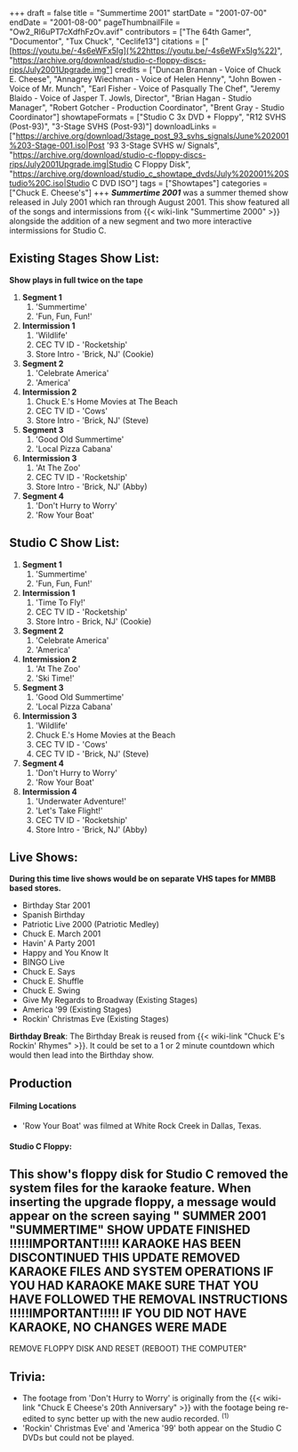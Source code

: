 +++
draft = false
title = "Summertime 2001"
startDate = "2001-07-00"
endDate = "2001-08-00"
pageThumbnailFile = "Ow2_Rl6uPT7cXdfhFzOv.avif"
contributors = ["The 64th Gamer", "Documentor", "Tux Chuck", "Ceclife13"]
citations = ["[https://youtu.be/-4s6eWFx5Ig](%22https://youtu.be/-4s6eWFx5Ig%22)", "https://archive.org/download/studio-c-floppy-discs-rips/July2001Upgrade.img"]
credits = ["Duncan Brannan - Voice of Chuck E. Cheese", "Annagrey Wiechman - Voice of Helen Henny", "John Bowen - Voice of Mr. Munch", "Earl Fisher - Voice of Pasqually The Chef", "Jeremy Blaido - Voice of Jasper T. Jowls, Director", "Brian Hagan - Studio Manager", "Robert Gotcher - Production Coordinator", "Brent Gray - Studio Coordinator"]
showtapeFormats = ["Studio C 3x DVD + Floppy", "R12 SVHS (Post-93)", "3-Stage SVHS (Post-93)"]
downloadLinks = ["https://archive.org/download/3stage_post_93_svhs_signals/June%202001%203-Stage-001.iso|Post '93 3-Stage SVHS w/ Signals", "https://archive.org/download/studio-c-floppy-discs-rips/July2001Upgrade.img|Studio C Floppy Disk", "https://archive.org/download/studio_c_showtape_dvds/July%202001%20Studio%20C.iso|Studio C DVD ISO"]
tags = ["Showtapes"]
categories = ["Chuck E. Cheese's"]
+++
***Summertime 2001*** was a summer themed show released in July 2001 which ran through August 2001.
This show featured all of the songs and intermissions from {{< wiki-link "Summertime 2000" >}} alongside the addition of a new segment and two more interactive intermissions for Studio C.

## Existing Stages Show List:

**Show plays in full twice on the tape**

1.  **Segment 1**
    1.  'Summertime'
    2.  'Fun, Fun, Fun!'
2.  **Intermission 1**
    1.  'Wildlife'
    2.  CEC TV ID - 'Rocketship'
    3.  Store Intro - 'Brick, NJ' (Cookie)
3.  **Segment 2**
    1.  'Celebrate America'
    2.  'America'
4.  **Intermission 2**
    1.  Chuck E.'s Home Movies at The Beach
    2.  CEC TV ID - 'Cows'
    3.  Store Intro - 'Brick, NJ' (Steve)
5.  **Segment 3**
    1.  'Good Old Summertime'
    2.  'Local Pizza Cabana'
6.  **Intermission 3**
    1.  'At The Zoo'
    2.  CEC TV ID - 'Rocketship'
    3.  Store Intro - 'Brick, NJ' (Abby)
7.  **Segment 4**
    1.  'Don't Hurry to Worry'
    2.  'Row Your Boat'

## Studio C Show List:

1.  **Segment 1**
    1.  'Summertime'
    2.  'Fun, Fun, Fun!'
2.  **Intermission 1**
    1.  'Time To Fly!'
    2.  CEC TV ID - 'Rocketship'
    3.  Store Intro - Brick, NJ' (Cookie)
3.  **Segment 2**
    1.  'Celebrate America'
    2.  'America'
4.  **Intermission 2**
    1.  'At The Zoo'
    2.  'Ski Time!'
5.  **Segment 3**
    1.  'Good Old Summertime'
    2.  'Local Pizza Cabana'
6.  **Intermission 3**
    1.  'Wildlife'
    2.  Chuck E.'s Home Movies at the Beach
    3.  CEC TV ID - 'Cows'
    4.  CEC TV ID - 'Brick, NJ' (Steve)
7.  **Segment 4**
    1.  'Don't Hurry to Worry'
    2.  'Row Your Boat'
8.  **Intermission 4**
    1.  'Underwater Adventure!'
    2.  'Let's Take Flight!'
    3.  CEC TV ID - 'Rocketship'
    4.  Store Intro - 'Brick, NJ' (Abby)

## Live Shows:

**During this time live shows would be on separate VHS tapes for MMBB based stores.**

- Birthday Star 2001
- Spanish Birthday
- Patriotic Live 2000 (Patriotic Medley)
- Chuck E. March 2001
- Havin' A Party 2001
- Happy and You Know It
- BINGO Live
- Chuck E. Says
- Chuck E. Shuffle
- Chuck E. Swing
- Give My Regards to Broadway (Existing Stages)
- America '99 (Existing Stages)
- Rockin' Christmas Eve (Existing Stages)

**Birthday Break**: The Birthday Break is reused from {{< wiki-link "Chuck E's Rockin' Rhymes" >}}. It could be set to a 1 or 2 minute countdown which would then lead into the Birthday show.

## Production

#### Filming Locations

- 'Row Your Boat' was filmed at White Rock Creek in Dallas, Texas.

#### Studio C Floppy:

This show's floppy disk for Studio C removed the system files for the karaoke feature. When inserting the upgrade floppy, a message would appear on the screen saying
" SUMMER 2001 "SUMMERTIME" SHOW UPDATE FINISHED
 !!!!!IMPORTANT!!!!!
 KARAOKE HAS BEEN DISCONTINUED
 THIS UPDATE REMOVED KARAOKE FILES AND SYSTEM OPERATIONS
 IF YOU HAD KARAOKE MAKE SURE THAT YOU HAVE FOLLOWED THE REMOVAL INSTRUCTIONS
 !!!!!IMPORTANT!!!!!
 IF YOU DID NOT HAVE KARAOKE, NO CHANGES WERE MADE
 --------------------------------------------------
 REMOVE FLOPPY DISK AND RESET (REBOOT) THE COMPUTER"

## Trivia:

- The footage from 'Don't Hurry to Worry' is originally from the {{< wiki-link "Chuck E Cheese's 20th Anniversary" >}} with the footage being re-edited to sync better up with the new audio recorded. <sup>(1)</sup>
- 'Rockin' Christmas Eve' and 'America '99' both appear on the Studio C DVDs but could not be played.
